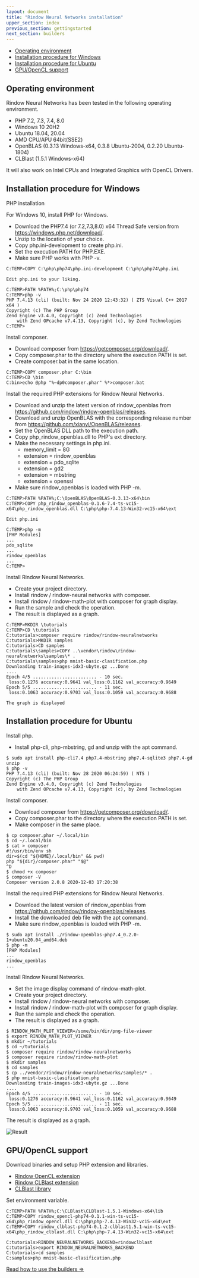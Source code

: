 ```yaml
---
layout: document
title: "Rindow Neural Networks installation"
upper_section: index
previous_section: gettingstarted
next_section: builders
---
```


- [Operating environment](#operating-environment)
- [Installation procedure for Windows](#installation-procedure-for-windows)
- [Installation procedure for Ubuntu](#installation-procedure-for-ubuntu)
- [GPU/OpenCL support](#gpuopencl-support)

Operating environment
---------------------
Rindow Neural Networks has been tested in the following operating environment.

- PHP 7.2, 7.3, 7.4, 8.0
- Windows 10 20H2
- Ubuntu 18.04, 20.04
- AMD CPU/APU 64bit(SSE2)
- OpenBLAS (0.3.13 Windows-x64, 0.3.8 Ubuntu-2004, 0.2.20 Ubuntu-1804)
- CLBlast  (1.5.1 Windows-x64)

It will also work on Intel CPUs and Integrated Graphics with OpenCL Drivers.

Installation procedure for Windows
----------------------------------
PHP installation

For Windows 10, install PHP for Windows.

+ Download the PHP7.4 (or 7.2,7.3,8.0) x64 Thread Safe version from https://windows.php.net/download/.
+ Unzip to the location of your choice.
+ Copy php.ini-development to create php.ini.
+ Set the execution PATH for PHP.EXE.
+ Make sure PHP works with PHP -v.

```shell
C:TEMP>COPY C:\php\php74\php.ini-development C:\php\php74\php.ini

Edit php.ini to your liking.

C:TEMP>PATH %PATH%;C:\php\php74
C:TEMP>php -v
PHP 7.4.13 (cli) (built: Nov 24 2020 12:43:32) ( ZTS Visual C++ 2017 x64 )
Copyright (c) The PHP Group
Zend Engine v3.4.0, Copyright (c) Zend Technologies
    with Zend OPcache v7.4.13, Copyright (c), by Zend Technologies
C:TEMP>
```

Install composer.

+ Download composer from https://getcomposer.org/download/.
+ Copy composer.phar to the directory where the execution PATH is set.
+ Create composer.bat in the same location.

```shell
C:TEMP>COPY composer.phar C:\bin
C:TEMP>CD \bin
C:bin>echo @php "%~dp0composer.phar" %*>composer.bat
```

Install the required PHP extensions for Rindow Neural Networks.

+ Download and unzip the latest version of rindow_openblas from https://github.com/rindow/rindow-openblas/releases.
+ Download and unzip OpenBLAS with the corresponding release number from https://github.com/xianyi/OpenBLAS/releases.
+ Set the OpenBLAS DLL path to the execution path.
+ Copy php_rindow_openblas.dll to PHP's ext directory.
+ Make the necessary settings in php.ini.
     - memory_limit = 8G
     - extension = rindow_openblas
     - extension = pdo_sqlite
     - extension = gd2
     - extension = mbstring
     - extension = openssl
+ Make sure rindow_openblas is loaded with PHP -m.

```shell
C:TEMP>PATH %PATH%;C:\OpenBLAS\OpenBLAS-0.3.13-x64\bin
C:TEMP>COPY php_rindow_openblas-0.1.6-7.4-ts-vc15-x64\php_rindow_openblas.dll C:\php\php-7.4.13-Win32-vc15-x64\ext

Edit php.ini

C:TEMP>php -m
[PHP Modules]
...
pdo_sqlite
...
rindow_openblas
...
C:TEMP>
```

Install Rindow Neural Networks.

+ Create your project directory.
+ Install rindow / rindow-neural networks with composer.
+ Install rindow / rindow-math-plot with composer for graph display.
+ Run the sample and check the operation.
+ The result is displayed as a graph.

```shell
C:TEMP>MKDIR \tutorials
C:TEMP>CD \tutorials
C:tutorials>composer require rindow/rindow-neuralnetworks
C:tutorials>MKDIR samples
C:tutorials>CD samples
C:tutorials\samples>COPY ..\vendor\rindow\rindow-neuralnetworks\samples\* .
C:tutorials\samples>php mnist-basic-clasification.php
Downloading train-images-idx3-ubyte.gz ...Done
....
Epoch 4/5 ........................ - 10 sec.
 loss:0.1276 accuracy:0.9641 val_loss:0.1162 val_accuracy:0.9649
Epoch 5/5 ........................ - 11 sec.
 loss:0.1063 accuracy:0.9703 val_loss:0.1059 val_accuracy:0.9688

The graph is displayed
```

Installation procedure for Ubuntu
---------------------------------

Install php.

+ Install php-cli, php-mbstring, gd and unzip with the apt command.

```shell
$ sudo apt install php-cli7.4 php7.4-mbstring php7.4-sqlite3 php7.4-gd unzip
$ php -v
PHP 7.4.13 (cli) (built: Nov 28 2020 06:24:59) ( NTS )
Copyright (c) The PHP Group
Zend Engine v3.4.0, Copyright (c) Zend Technologies
    with Zend OPcache v7.4.13, Copyright (c), by Zend Technologies
```

Install composer.

+ Download composer from https://getcomposer.org/download/.
+ Copy composer.phar to the directory where the execution PATH is set.
+ Make composer in the same place.

```shell
$ cp composer.phar ~/.local/bin
$ cd ~/.local/bin
$ cat > composer
#!/usr/bin/env sh
dir=$(cd "${HOME}/.local/bin" && pwd)
php "${dir}/composer.phar" "$@"
^D
$ chmod +x composer
$ composer -V
Composer version 2.0.8 2020-12-03 17:20:38
```

Install the required PHP extensions for Rindow Neural Networks.

+ Download the latest version of rindow_openblas from https://github.com/rindow/rindow-openblas/releases.
+ Install the downloaded deb file with the apt command.
+ Make sure rindow_openblas is loaded with PHP -m.

```shell
$ sudo apt install ./rindow-openblas-php7.4_0.2.0-1+ubuntu20.04_amd64.deb
$ php -m
[PHP Modules]
...
rindow_openblas
...
```

Install Rindow Neural Networks.

+ Set the image display command of rindow-math-plot.
+ Create your project directory.
+ Install rindow / rindow-neural networks with composer.
+ Install rindow / rindow-math-plot with composer for graph display.
+ Run the sample and check the operation.
+ The result is displayed as a graph.

```shell
$ RINDOW_MATH_PLOT_VIEWER=/some/bin/dir/png-file-viewer
$ export RINDOW_MATH_PLOT_VIEWER
$ mkdir ~/tutorials
$ cd ~/tutorials
$ composer require rindow/rindow-neuralnetworks
$ composer require rindow/rindow-math-plot
$ mkdir samples
$ cd samples
$ cp ../vendor/rindow/rindow-neuralnetworks/samples/* .
$ php mnist-basic-clasification.php
Downloading train-images-idx3-ubyte.gz ...Done
....
Epoch 4/5 ........................ - 10 sec.
 loss:0.1276 accuracy:0.9641 val_loss:0.1162 val_accuracy:0.9649
Epoch 5/5 ........................ - 11 sec.
 loss:0.1063 accuracy:0.9703 val_loss:0.1059 val_accuracy:0.9688
```
The result is displayed as a graph.

![Result](images/gettingstarted-result.png)


GPU/OpenCL support
------------------

Download binaries and setup PHP extension and libraries.

- [Rindow OpenCL extension](https://github.com/rindow/rindow-opencl/releases)
- [Rindow CLBlast extension](https://github.com/rindow/rindow-clblast/releases)
- [CLBlast library](https://github.com/CNugteren/CLBlast/releases)

Set environment variable.

```shell
C:TEMP>PATH %PATH%;C:\CLBlast\CLBlast-1.5.1-Windows-x64\lib
C:TEMP>COPY rindow_opencl-php74-0.1.1-win-ts-vc15-x64\php_rindow_opencl.dll C:\php\php-7.4.13-Win32-vc15-x64\ext
C:TEMP>COPY rindow_clblast-php74-0.1.2-clblast1.5.1-win-ts-vc15-x64\php_rindow_clblast.dll C:\php\php-7.4.13-Win32-vc15-x64\ext

C:tutorials>RINDOW_NEURALNETWORKS_BACKEND=rindowclblast
C:tutorials>export RINDOW_NEURALNETWORKS_BACKEND
C:tutorials>cd samples
C:samples>php mnist-basic-clasification.php
```


[Read how to use the builders =>](builders.html)
